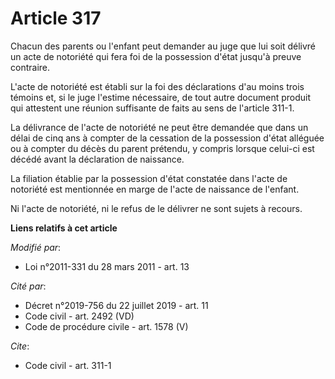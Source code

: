 # Article 317

Chacun des parents ou l'enfant peut demander au juge que lui soit délivré un acte de notoriété qui fera foi de la possession
d'état jusqu'à preuve contraire.

L'acte de notoriété est établi sur la foi des déclarations d'au moins trois témoins et, si le juge l'estime nécessaire, de
tout autre document produit qui attestent une réunion suffisante de faits au sens de l'article 311-1. 

La délivrance de l'acte de notoriété ne peut être demandée que dans un délai de cinq ans à compter de la cessation de la
possession d'état alléguée ou à compter du décès du parent prétendu, y compris lorsque celui-ci est décédé avant la
déclaration de naissance. 

La filiation établie par la possession d'état constatée dans l'acte de notoriété est mentionnée en marge de l'acte de
naissance de l'enfant. 

Ni l'acte de notoriété, ni le refus de le délivrer ne sont sujets à recours.

**Liens relatifs à cet article**

_Modifié par_:

  - Loi n°2011-331 du 28 mars 2011 - art. 13

_Cité par_:

  - Décret n°2019-756 du 22 juillet 2019 - art. 11
  - Code civil - art. 2492 (VD)
  - Code de procédure civile - art. 1578 (V)

_Cite_:

  - Code civil - art. 311-1
